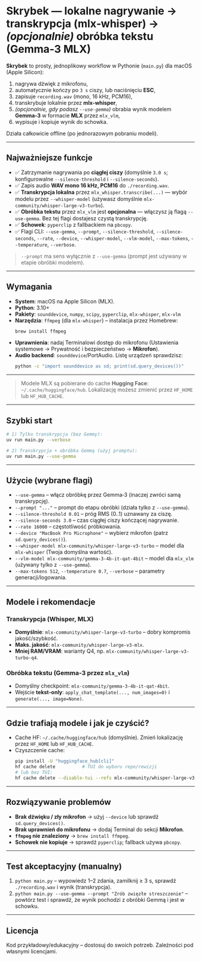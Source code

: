 # Skrybek — lokalne nagrywanie → transkrypcja (mlx‑whisper) → *(opcjonalnie)* obróbka tekstu (Gemma‑3 MLX)

**Skrybek** to prosty, jednoplikowy workflow w Pythonie (`main.py`) dla macOS (Apple Silicon):
1) nagrywa dźwięk z mikrofonu,
2) automatycznie kończy po `3 s` ciszy, lub naciśnięciu **ESC**,
3) zapisuje `recording.wav` (mono, 16 kHz, PCM16),
4) transkrybuje lokalnie przez **mlx‑whisper**,
5) *(opcjonalnie, gdy podasz `--use-gemma`)* obrabia wynik modelem **Gemma‑3** w formacie **MLX** przez `mlx_vlm`,
6) wypisuje i kopiuje wynik do schowka.

Działa całkowicie offline (po jednorazowym pobraniu modeli).

---

## Najważniejsze funkcje
- ✅ Zatrzymanie nagrywania po **ciągłej ciszy** (domyślnie `3.0 s`; konfigurowalne `--silence-threshold` i `--silence-seconds`).
- ✅ Zapis audio **WAV mono 16 kHz, PCM16** do `./recording.wav`.
- ✅ **Transkrypcja lokalna** przez `mlx_whisper.transcribe(...)` — wybór modelu przez `--whisper-model` (używasz domyślnie `mlx-community/whisper-large-v3-turbo`).
- ✅ **Obróbka tekstu** przez `mlx_vlm` jest **opcjonalna** — włączysz ją flagą `--use-gemma`. Bez tej flagi dostajesz czystą transkrypcję.
- ✅ **Schowek**: `pyperclip` z fallbackiem na `pbcopy`.
- ✅ Flagi CLI: `--use-gemma`, `--prompt`, `--silence-threshold`, `--silence-seconds`, `--rate`, `--device`, `--whisper-model`, `--vlm-model`, `--max-tokens`, `--temperature`, `--verbose`.

> `--prompt` ma sens wyłącznie z `--use-gemma` (prompt jest używany w etapie obróbki modelem).

---

## Wymagania
- **System**: macOS na Apple Silicon (MLX).
- **Python**: 3.10+
- **Pakiety**: `sounddevice`, `numpy`, `scipy`, `pyperclip`, `mlx-whisper`, `mlx-vlm`
- **Narzędzia**: `ffmpeg` (dla `mlx-whisper`) – instalacja przez Homebrew:
  ```bash
  brew install ffmpeg
  ```
- **Uprawnienia**: nadaj Terminalowi dostęp do mikrofonu (Ustawienia systemowe → Prywatność i bezpieczeństwo → **Mikrofon**).
- **Audio backend**: `sounddevice`/PortAudio. Listę urządzeń sprawdzisz:
  ```bash
  python -c "import sounddevice as sd; print(sd.query_devices())"
  ```

---

> Modele MLX są pobierane do cache **Hugging Face**: `~/.cache/huggingface/hub`. Lokalizację możesz zmienić przez `HF_HOME` lub `HF_HUB_CACHE`.

---

## Szybki start
```bash
# 1) Tylko transkrypcja (bez Gemmy):
uv run main.py --verbose

# 2) Transkrypcja + obróbka Gemmą (użyj promptu):
uv run main.py --use-gemma 
```

---

## Użycie (wybrane flagi)
- `--use-gemma` – włącz obróbkę przez Gemma‑3 (inaczej zwróci samą transkrypcję).
- `--prompt "..."` – prompt do etapu obróbki (działa tylko z `--use-gemma`).  
- `--silence-threshold 0.01` – próg RMS (0..1) uznawany za ciszę.  
- `--silence-seconds 3.0` – czas ciągłej ciszy kończącej nagrywanie.  
- `--rate 16000` – częstotliwość próbkowania.  
- `--device "MacBook Pro Microphone"` – wybierz mikrofon (patrz `sd.query_devices()`).  
- `--whisper-model mlx-community/whisper-large-v3-turbo` – model dla `mlx-whisper` (Twoja domyślna wartość).  
- `--vlm-model mlx-community/gemma-3-4b-it-qat-4bit` – model dla `mlx_vlm` (używany tylko z `--use-gemma`).  
- `--max-tokens 512`, `--temperature 0.7`, `--verbose` – parametry generacji/logowania.

---

## Modele i rekomendacje

### Transkrypcja (Whisper, MLX)
- **Domyślnie**: `mlx-community/whisper-large-v3-turbo` – dobry kompromis jakość/szybkość.  
- **Maks. jakość**: `mlx-community/whisper-large-v3-mlx`.  
- **Mniej RAM/VRAM**: warianty Q4, np. `mlx-community/whisper-large-v3-turbo-q4`.

### Obróbka tekstu (Gemma‑3 przez `mlx_vlm`)
- Domyślny checkpoint: `mlx-community/gemma-3-4b-it-qat-4bit`.  
- Wejście **tekst‑only**: `apply_chat_template(..., num_images=0)` i `generate(..., image=None)`.

---

## Gdzie trafiają modele i jak je czyścić?
- Cache HF: `~/.cache/huggingface/hub` (domyślnie). Zmień lokalizację przez `HF_HOME` lub `HF_HUB_CACHE`.
- Czyszczenie cache:
  ```bash
  pip install -U "huggingface_hub[cli]"
  hf cache delete          # TUI do wyboru repo/rewizji
  # lub bez TUI:
  hf cache delete --disable-tui --refs mlx-community/whisper-large-v3-turbo
  ```

---

## Rozwiązywanie problemów
- **Brak dźwięku / zły mikrofon** → użyj `--device` lub sprawdź `sd.query_devices()`.  
- **Brak uprawnień do mikrofonu** → dodaj Terminal do sekcji **Mikrofon**.  
- **`ffmpeg` nie znaleziony** → `brew install ffmpeg`.  
- **Schowek nie kopiuje** → sprawdź `pyperclip`; fallback używa `pbcopy`.

---

## Test akceptacyjny (manualny)
1) `python main.py` – wypowiedz 1–2 zdania, zamilknij ≥ 3 s, sprawdź `./recording.wav` i wynik (transkrypcja).  
2) `python main.py --use-gemma --prompt "Zrób zwięzłe streszczenie"` – powtórz test i sprawdź, że wynik pochodzi z obróbki Gemmą i jest w schowku.

---

## Licencja
Kod przykładowy/edukacyjny – dostosuj do swoich potrzeb. Zależności pod własnymi licencjami.

